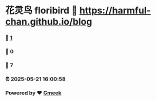 # 花灵鸟 floribird :link: https://harmful-chan.github.io/blog 
### :page_facing_up: [1](https://harmful-chan.github.io/blog/tag.html) 
### :speech_balloon: 0 
### :hibiscus: 7 
### :alarm_clock: 2025-05-21 16:00:58 
### Powered by :heart: [Gmeek](https://github.com/Meekdai/Gmeek)
